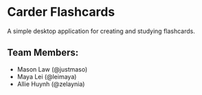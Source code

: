 # Carder Flashcards

A simple desktop application for creating and studying flashcards.

## Team Members:
- Mason Law (@justmaso)
- Maya Lei (@leimaya)
- Allie Huynh (@zelaynia)
